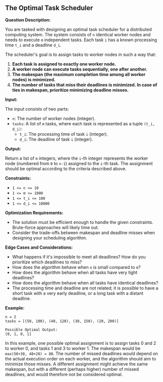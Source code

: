 ## The Optimal Task Scheduler

**Question Description:**

You are tasked with designing an optimal task scheduler for a distributed computing system. The system consists of `n` identical worker nodes and needs to execute `m` independent tasks. Each task `i` has a known processing time `t_i` and a deadline `d_i`.

The scheduler's goal is to assign tasks to worker nodes in such a way that:

1.  **Each task is assigned to exactly one worker node.**
2.  **A worker node can execute tasks sequentially, one after another.**
3.  **The makespan (the maximum completion time among all worker nodes) is minimized.**
4.  **The number of tasks that miss their deadlines is minimized. In case of ties in makespan, prioritize minimizing deadline misses.**

**Input:**

The input consists of two parts:

*   `n`: The number of worker nodes (integer).
*   `tasks`: A list of `m` tasks, where each task is represented as a tuple `(t_i, d_i)`:
    *   `t_i`: The processing time of task `i` (integer).
    *   `d_i`: The deadline of task `i` (integer).

**Output:**

Return a list of `m` integers, where the `i`-th integer represents the worker node (numbered from `0` to `n-1`) assigned to the `i`-th task. The assignment should be optimal according to the criteria described above.

**Constraints:**

*   `1 <= n <= 10`
*   `1 <= m <= 1000`
*   `1 <= t_i <= 100`
*   `1 <= d_i <= 10000`

**Optimization Requirements:**

*   The solution must be efficient enough to handle the given constraints. Brute-force approaches will likely time out.
*   Consider the trade-offs between makespan and deadline misses when designing your scheduling algorithm.

**Edge Cases and Considerations:**

*   What happens if it's impossible to meet all deadlines? How do you prioritize which deadlines to miss?
*   How does the algorithm behave when `n` is small compared to `m`?
*   How does the algorithm behave when all tasks have very tight deadlines?
*   How does the algorithm behave when all tasks have identical deadlines?
*   The processing time and deadline are not related; it is possible to have a short task with a very early deadline, or a long task with a distant deadline.

**Example:**

```
n = 2
tasks = [(50, 100), (40, 120), (30, 150), (20, 200)]

Possible Optimal Output:
[0, 1, 0, 1]
```

In this example, one possible optimal assignment is to assign tasks 0 and 2 to worker 0, and tasks 1 and 3 to worker 1. The makespan would be `max(50+30, 40+20) = 80`.  The number of missed deadlines would depend on the actual execution order on each worker, and the algorithm should aim to minimize those misses.  A different assignment might achieve the same makespan, but with a different (perhaps higher) number of missed deadlines, and would therefore not be considered optimal.
